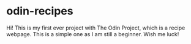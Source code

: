# odin-recipes


Hi! This is my first ever project with The Odin Project, which is a recipe webpage. This is a simple one as I am still a beginner. Wish me luck!
